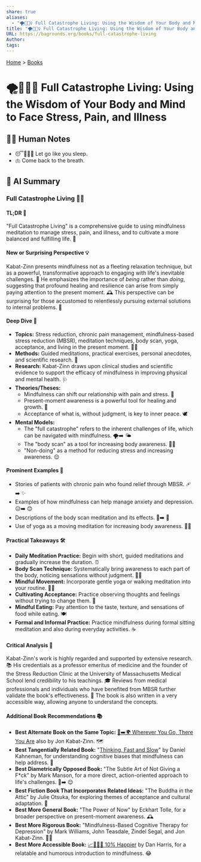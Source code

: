 ```yaml
---
share: true
aliases:
  - "🌪️🧘🏼‍♀️ Full Catastrophe Living: Using the Wisdom of Your Body and Mind to Face Stress, Pain, and Illness"
title: "🌪️🧘🏼‍♀️ Full Catastrophe Living: Using the Wisdom of Your Body and Mind to Face Stress, Pain, and Illness"
URL: https://bagrounds.org/books/full-catastrophe-living
Author: 
tags: 
---
```

[Home](../index.md) > [Books](./index.md)  
# 🌪️🧘🏼‍♀️ Full Catastrophe Living: Using the Wisdom of Your Body and Mind to Face Stress, Pain, and Illness  
## 📝🐒 Human Notes  
- 😴🧘🏼‍♀️ Let go like you sleep.  
- 🫁 Come back to the breath.  
  
## 🤖 AI Summary  
### Full Catastrophe Living 🧘‍♂️  
#### TL;DR 🤯  
  
"Full Catastrophe Living" is a comprehensive guide to using mindfulness meditation to manage stress, pain, and illness, and to cultivate a more balanced and fulfilling life. 🌟  
  
#### New or Surprising Perspective 💡  
  
Kabat-Zinn presents mindfulness not as a fleeting relaxation technique, but as a powerful, transformative approach to engaging with life's inevitable challenges. 🌈 He emphasizes the importance of _being_ rather than _doing_, suggesting that profound healing and resilience can arise from simply paying attention to the present moment. 🕰️ This perspective can be surprising for those accustomed to relentlessly pursuing external solutions to internal problems. 🧐  
  
#### Deep Dive 🌊  
  
- **Topics:** Stress reduction, chronic pain management, mindfulness-based stress reduction (MBSR), meditation techniques, body scan, yoga, acceptance, and living in the present moment. 🧘‍♀️  
- **Methods:** Guided meditations, practical exercises, personal anecdotes, and scientific research. 🔬  
- **Research:** Kabat-Zinn draws upon clinical studies and scientific evidence to support the efficacy of mindfulness in improving physical and mental health. 🩺  
- **Theories/Theses:**  
    - Mindfulness can shift our relationship with pain and stress. 🧠  
    - Present-moment awareness is a powerful tool for healing and growth. 🌱  
    - Acceptance of what is, without judgment, is key to inner peace. 🕊️  
- **Mental Models:**  
    - The "full catastrophe" refers to the inherent challenges of life, which can be navigated with mindfulness. 🌪️➡️ 🌤️  
    - The "body scan" as a tool for increasing body awareness. 🕵️‍♂️  
    - "Non-doing" as a method for reducing stress and increasing awareness. 😌  
  
#### Prominent Examples 📝  
  
- Stories of patients with chronic pain who found relief through MBSR. 🩹➡️ ✨  
- Examples of how mindfulness can help manage anxiety and depression. 😥➡️ 😊  
- Descriptions of the body scan meditation and its effects. 🛌➡️ 🧘  
- Use of yoga as a moving meditation for increasing body awareness. 🤸‍♀️  
  
#### Practical Takeaways 🛠️  
  
- **Daily Meditation Practice:** Begin with short, guided meditations and gradually increase the duration. ⏰  
- **Body Scan Technique:** Systematically bring awareness to each part of the body, noticing sensations without judgment. 🕵️‍♂️  
- **Mindful Movement:** Incorporate gentle yoga or walking meditation into your routine. 🚶‍♀️  
- **Cultivating Acceptance:** Practice observing thoughts and feelings without trying to change them. 💭  
- **Mindful Eating:** Pay attention to the taste, texture, and sensations of food while eating. 🍽️  
- **Formal and Informal Practice:** Practice mindfulness during formal sitting meditation and also during everyday activities. ☕  
  
#### Critical Analysis 🧐  
  
Kabat-Zinn's work is highly regarded and supported by extensive research. 📚 His credentials as a professor emeritus of medicine and the founder of the Stress Reduction Clinic at the University of Massachusetts Medical School lend credibility to his teachings. 🎓 Reviews from medical professionals and individuals who have benefited from MBSR further validate the book's effectiveness. 🌟 The book is also written in a very accessible way, allowing anyone to understand the concepts.  
  
#### Additional Book Recommendations 📚  
  
- **Best Alternate Book on the Same Topic:** [👣➡️🌍 Wherever You Go, There You Are](./wherever-you-go-there-you-are.md) also by Jon Kabat-Zinn. 🗺️  
- **Best Tangentially Related Book:** "[Thinking, Fast and Slow](./thinking-fast-and-slow.md)" by Daniel Kahneman, for understanding cognitive biases that mindfulness can help address. 🧠  
- **Best Diametrically Opposed Book:** "The Subtle Art of Not Giving a F*ck" by Mark Manson, for a more direct, action-oriented approach to life's challenges. 🤬➡️ 😌  
- **Best Fiction Book That Incorporates Related Ideas:** "The Buddha in the Attic" by Julie Otsuka, for exploring themes of acceptance and cultural adaptation. 🎎  
- **Best More General Book:** "The Power of Now" by Eckhart Tolle, for a broader perspective on present-moment awareness. 🕰️  
- **Best More Rigorous Book:** "Mindfulness-Based Cognitive Therapy for Depression" by Mark Williams, John Teasdale, Zindel Segal, and Jon Kabat-Zinn. 👩‍⚕️  
- **Best More Accessible Book:** [📈🧘🏼‍♀️ 10% Happier](./10-percent-happier.md) by Dan Harris, for a relatable and humorous introduction to mindfulness. 😂